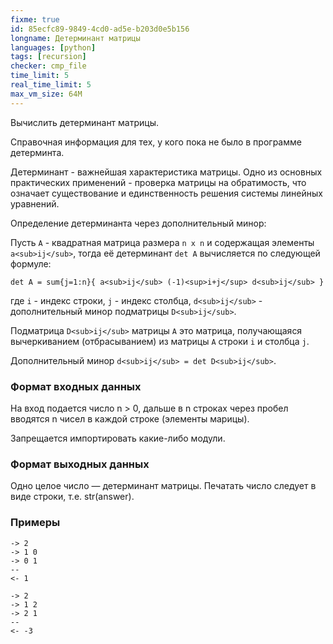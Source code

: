 ```yaml
---
fixme: true
id: 85ecfc89-9849-4cd0-ad5e-b203d0e5b156
longname: Детерминант матрицы
languages: [python]
tags: [recursion]
checker: cmp_file
time_limit: 5
real_time_limit: 5
max_vm_size: 64M
---
```



Вычислить детерминант матрицы.

Справочная информация для тех, у кого пока не было в программе детерминта.

Детерминант - важнейшая характеристика матрицы.
Одно из основных практических применений - проверка матрицы на обратимость, что означает существование и единственность решения системы линейных уравнений.

Определение детерминанта через дополнительный минор:

Пусть `A` - квадратная матрица размера `n x n` и содержащая элементы `a<sub>ij</sub>`, тогда её детерминант `det A` вычисляется по следующей формуле:

`det A = sum{j=1:n}{ a<sub>ij</sub> (-1)<sup>i+j</sup> d<sub>ij</sub> }`

где `i` - индекс строки, `j` - индекс столбца, `d<sub>ij</sub>` - дополнительный минор подматрицы `D<sub>ij</sub>`.

Подматрица `D<sub>ij</sub>` матрицы `A` это матрица, получающаяся вычеркиванием (отбрасыванием) из матрицы `A` строки `i` и столбца `j`.

Дополнительный минор `d<sub>ij</sub> = det D<sub>ij</sub>`.


### Формат входных данных

На вход подается число n > 0, дальше в n строках через пробел вводятся n чисел в каждой строке (элементы марицы). 

Запрещается импортировать какие-либо модули.


### Формат выходных данных

Одно целое число — детерминант матрицы. Печатать число следует в виде строки, т.е. str(answer).

### Примеры

```
-> 2
-> 1 0
-> 0 1
--
<- 1
```

```
-> 2
-> 1 2
-> 2 1
--
<- -3
```
